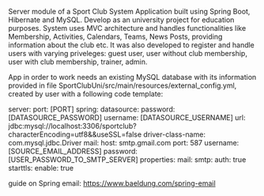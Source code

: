 Server module of a Sport Club System Application built using Spring Boot, Hibernate and MySQL. Develop as an university project for education purposes.
System uses MVC architecture and handles functionalities like Membership, Activities, Calendars, Teams, News Posts, providing information about the club etc.
It was also developed to register and handle users with varying priveleges: guest user, user without club membership, user with club membership, trainer, admin.

App in order to work needs an existing MySQL database with its information provided in file SportClubUni/src/main/resources/external_config.yml, created by user 
with a following code template:

server:
  port: [PORT]
spring:
  datasource:
    password: [DATASOURCE_PASSWORD]
    username: [DATASOURCE_USERNAME]
    url: jdbc:mysql://localhost:3306/sportclub?characterEncoding=utf8&&useSSL=false
    driver-class-name: com.mysql.jdbc.Driver
  mail:
    host: smtp.gmail.com
    port: 587
    username: [SOURCE_EMAIL_ADDRESS]
    password: [USER_PASSWORD_TO_SMTP_SERVER]
    properties:
      mail:
        smtp:
          auth: true
          starttls:
            enable: true

guide on Spring email: https://www.baeldung.com/spring-email
